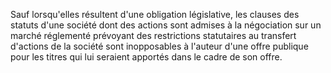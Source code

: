   
 Sauf lorsqu'elles résultent d'une obligation législative, les clauses des statuts d'une société dont des actions sont admises à la négociation sur un marché réglementé prévoyant des restrictions statutaires au transfert d'actions de la société sont inopposables à l'auteur d'une offre publique pour les titres qui lui seraient apportés dans le cadre de son offre.  

  
